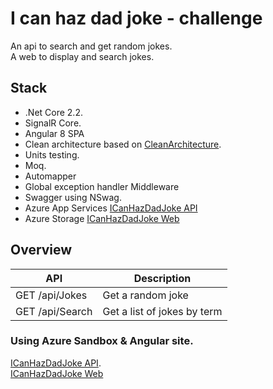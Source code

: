 # I can haz dad joke - challenge
An api to search and get random jokes.  
A web to display and search jokes.


## Stack
- .Net Core 2.2.
- SignalR Core.
- Angular 8 SPA
- Clean architecture based on [CleanArchitecture](https://github.com/ardalis/CleanArchitecture).
- Units testing.
- Moq.
- Automapper
- Global exception handler Middleware
- Swagger using NSwag.
- Azure App Services [ICanHazDadJoke API](https://ichdadjokeapi.azurewebsites.net/swagger)  
- Azure Storage [ICanHazDadJoke Web](https://ichdadjoketeststorage.z19.web.core.windows.net/)  

## Overview
|API|Description|
|--|--|
|GET /api/Jokes  | Get a random joke
|GET /api/Search | Get a list of jokes by term 

### Using Azure Sandbox & Angular site.

[ICanHazDadJoke API](https://ichdadjokeapi.azurewebsites.net/swagger).  
[ICanHazDadJoke Web](https://ichdadjoketeststorage.z19.web.core.windows.net/)